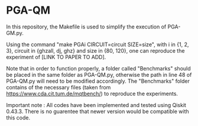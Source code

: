 # PGA-QM

In this repository, the Makefile is used to simplify the execution of PGA-GM.py.

Using the command "make PGAi CIRCUIT=circuit SIZE=size", with i in {1, 2, 3}, circuit in {ghzall, dj, ghz} and size in {80, 120}, one can reproduce the experiment of [LINK TO PAPER TO ADD].

Note that in order to function properly, a folder called "Benchmarks" should be placed in the same folder as PGA-QM.py, otherwise the path in line 48 of PGA-QM.py will need to be modified accordingly. The "Benchmarks" folder contains of the necessary files (taken from https://www.cda.cit.tum.de/mqtbench/) to reproduce the experiments.

Important note : All codes have been implemented and tested using Qiskit 0.43.3. There is no guarentee that newer version would be compatible with this code.
